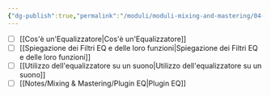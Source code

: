 ```yaml
---
{"dg-publish":true,"permalink":"/moduli/moduli-mixing-and-mastering/04-modulo-l-equalizzatore/"}
---
```



- [ ] [[Cos'è un'Equalizzatore\|Cos'è un'Equalizzatore]]
- [ ] [[Spiegazione dei Filtri EQ e delle loro funzioni\|Spiegazione dei Filtri EQ e delle loro funzioni]]
- [ ] [[Utilizzo dell'equalizzatore su un suono\|Utilizzo dell'equalizzatore su un suono]]
- [ ] [[Notes/Mixing & Mastering/Plugin EQ\|Plugin EQ]]
